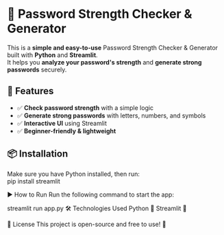 # 🔐 Password Strength Checker & Generator

This is a **simple and easy-to-use** Password Strength Checker & Generator built with **Python** and **Streamlit**.  
It helps you **analyze your password's strength** and **generate strong passwords** securely.  

## 🚀 Features
- ✅ **Check password strength** with a simple logic  
- ✅ **Generate strong passwords** with letters, numbers, and symbols  
- ✅ **Interactive UI** using Streamlit  
- ✅ **Beginner-friendly & lightweight**  

## 📦 Installation
Make sure you have Python installed, then run:  
pip install streamlit

▶️ How to Run
Run the following command to start the app:


streamlit run app.py
🛠️ Technologies Used
Python 🐍
Streamlit 🎨

📜 License
This project is open-source and free to use! 🎉


